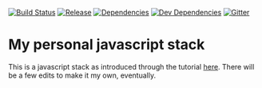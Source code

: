 
[![Build Status](https://travis-ci.org/verekia/js-stack-from-scratch.svg?branch=master)](https://travis-ci.org/verekia/js-stack-from-scratch)
[![Release](https://img.shields.io/github/release/verekia/js-stack-from-scratch.svg?style=flat-square)](https://github.com/verekia/js-stack-from-scratch/releases)
[![Dependencies](https://img.shields.io/david/verekia/js-stack-boilerplate.svg?style=flat-square)](https://david-dm.org/verekia/js-stack-boilerplate)
[![Dev Dependencies](https://img.shields.io/david/dev/verekia/js-stack-boilerplate.svg?style=flat-square)](https://david-dm.org/verekia/js-stack-boilerplate?type=dev)
[![Gitter](https://img.shields.io/gitter/room/js-stack-from-scratch/Lobby.svg?style=flat-square)](https://gitter.im/js-stack-from-scratch/)

# My personal javascript stack

This is a javascript stack as introduced through the tutorial [here](https://github.com/verekia/js-stack-from-scratch). 
There will be a few edits to make it my own, eventually.
